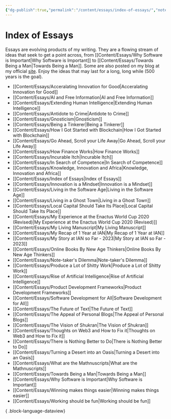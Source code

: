 ```yaml
---
{"dg-publish":true,"permalink":"/content/essays/index-of-essays/","noteIcon":"2"}
---
```


# Index of Essays

Essays are evolving products of my writing. They are a flowing stream of ideas that seek to get a point across, from [[Content/Essays/Why Software is Important\|Why Software is Important]] to [[Content/Essays/Towards Being a Man\|Towards Being a Man]]. Some are also posted on my blog at my official [site](https://mwaweru.com). Enjoy the ideas that may last for a long, long while (500 years is the goal).
- [[Content/Essays/Acceralating Innovation for Good\|Acceralating Innovation for Good]]
- [[Content/Essays/AI and Free Information\|AI and Free Information]]
- [[Content/Essays/Extending Human Intelligence\|Extending Human Intelligence]]
- [[Content/Essays/Antidote to Crime\|Antidote to Crime]]
- [[Content/Essays/Gnosticism\|Gnosticism]]
- [[Content/Essays/Being a Tinkerer\|Being a Tinkerer]]
- [[Content/Essays/How I Got Started with Blockchain\|How I Got Started with Blockchain]]
- [[Content/Essays/Go Ahead, Scroll your Life Away\|Go Ahead, Scroll your Life Away]]
- [[Content/Essays/How Finance Works\|How Finance Works]]
- [[Content/Essays/Incurable Itch\|Incurable Itch]]
- [[Content/Essays/In Search of Competence\|In Search of Competence]]
- [[Content/Essays/Knowledge, Innovation and Africa\|Knowledge, Innovation and Africa]]
- [[Content/Essays/Index of Essays\|Index of Essays]]
- [[Content/Essays/Innovation is a Mindset\|Innovation is a Mindset]]
- [[Content/Essays/Living in the Software Age\|Living in the Software Age]]
- [[Content/Essays/Living in a Ghost Town\|Living in a Ghost Town]]
- [[Content/Essays/Local Capital Should Take Its Place\|Local Capital Should Take Its Place]]
- [[Content/Essays/My Experience at the Enactus World Cup 2020 (Revised)\|My Experience at the Enactus World Cup 2020 (Revised)]]
- [[Content/Essays/My Living Manuscript\|My Living Manuscript]]
- [[Content/Essays/My Recap of 1 Year at IAN\|My Recap of 1 Year at IAN]]
- [[Content/Essays/My Story at IAN so Far - 2023\|My Story at IAN so Far - 2023]]
- [[Content/Essays/Online Books By New Age Thinkers\|Online Books By New Age Thinkers]]
- [[Content/Essays/Note-taker's Dilemma\|Note-taker's Dilemma]]
- [[Content/Essays/Produce a Lot of Shitty Work\|Produce a Lot of Shitty Work]]
- [[Content/Essays/Rise of Artificial Intelligence\|Rise of Artificial Intelligence]]
- [[Content/Essays/Product Development Frameworks\|Product Development Frameworks]]
- [[Content/Essays/Software Development for All\|Software Development for All]]
- [[Content/Essays/The Future of Text\|The Future of Text]]
- [[Content/Essays/The Appeal of Personal Blogs\|The Appeal of Personal Blogs]]
- [[Content/Essays/The Vision of Shukran\|The Vision of Shukran]]
- [[Content/Essays/Thoughts on Web3 and How to Fix it\|Thoughts on Web3 and How to Fix it]]
- [[Content/Essays/There is Nothing Better to Do\|There is Nothing Better to Do]]
- [[Content/Essays/Turning a Desert into an Oasis\|Turning a Desert into an Oasis]]
- [[Content/Essays/What are the Mathnuscripts\|What are the Mathnuscripts]]
- [[Content/Essays/Towards Being a Man\|Towards Being a Man]]
- [[Content/Essays/Why Software is Important\|Why Software is Important]]
- [[Content/Essays/Winning makes things easier\|Winning makes things easier]]
- [[Content/Essays/Working should be fun\|Working should be fun]]

{ .block-language-dataview}


